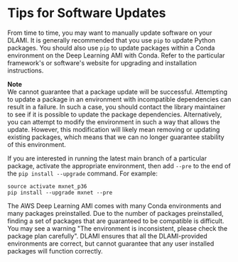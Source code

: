 # Tips for Software Updates<a name="updating-software"></a>

From time to time, you may want to manually update software on your DLAMI\. It is generally recommended that you use `pip` to update Python packages\. You should also use `pip` to update packages within a Conda environment on the Deep Learning AMI with Conda\. Refer to the particular framework's or software's website for upgrading and installation instructions\. 

**Note**  
We cannot guarantee that a package update will be successful\. Attempting to update a package in an environment with incompatible dependencies can result in a failure\. In such a case, you should contact the library maintainer to see if it is possible to update the package dependencies\. Alternatively, you can attempt to modify the environment in such a way that allows the update\. However, this modification will likely mean removing or updating existing packages, which means that we can no longer guarantee stability of this environment\.

If you are interested in running the latest main branch of a particular package, activate the appropriate environment, then add `--pre` to the end of the `pip install --upgrade` command\. For example:

```
source activate mxnet_p36
pip install --upgrade mxnet --pre
```

The AWS Deep Learning AMI comes with many Conda environments and many packages preinstalled\. Due to the number of packages preinstalled, finding a set of packages that are guaranteed to be compatible is difficult\. You may see a warning "The environment is inconsistent, please check the package plan carefully"\. DLAMI ensures that all the DLAMI\-provided environments are correct, but cannot guarantee that any user installed packages will function correctly\.